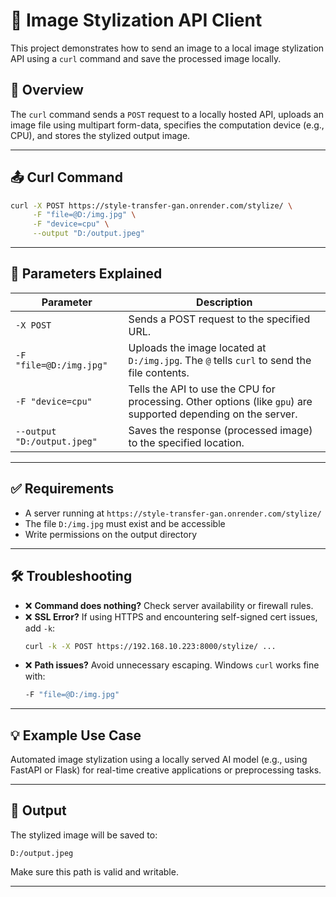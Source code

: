 # 🎨 Image Stylization API Client

This project demonstrates how to send an image to a local image stylization API using a `curl` command and save the processed image locally.

## 🔧 Overview

The `curl` command sends a `POST` request to a locally hosted API, uploads an image file using multipart form-data, specifies the computation device (e.g., CPU), and stores the stylized output image.

---

## 📤 Curl Command

```bash
curl -X POST https://style-transfer-gan.onrender.com/stylize/ \
     -F "file=@D:/img.jpg" \
     -F "device=cpu" \
     --output "D:/output.jpeg"
```

---

## 🧩 Parameters Explained

| Parameter | Description |
|----------|-------------|
| `-X POST` | Sends a POST request to the specified URL. |
| `-F "file=@D:/img.jpg"` | Uploads the image located at `D:/img.jpg`. The `@` tells `curl` to send the file contents. |
| `-F "device=cpu"` | Tells the API to use the CPU for processing. Other options (like `gpu`) are supported depending on the server. |
| `--output "D:/output.jpeg"` | Saves the response (processed image) to the specified location. |

---

## ✅ Requirements

- A server running at `https://style-transfer-gan.onrender.com/stylize/`
- The file `D:/img.jpg` must exist and be accessible
- Write permissions on the output directory

---

## 🛠 Troubleshooting

- ❌ **Command does nothing?** Check server availability or firewall rules.
- ❌ **SSL Error?** If using HTTPS and encountering self-signed cert issues, add `-k`:
  ```bash
  curl -k -X POST https://192.168.10.223:8000/stylize/ ...
  ```
- ❌ **Path issues?** Avoid unnecessary escaping. Windows `curl` works fine with:
  ```bash
  -F "file=@D:/img.jpg"
  ```

---

## 💡 Example Use Case

Automated image stylization using a locally served AI model (e.g., using FastAPI or Flask) for real-time creative applications or preprocessing tasks.

---

## 📂 Output

The stylized image will be saved to:
```
D:/output.jpeg
```

Make sure this path is valid and writable.

---



